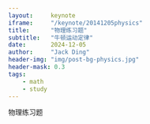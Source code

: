 ```yaml
---
layout:     keynote
iframe:     "/keynote/20141205physics"
title:      "物理练习题"
subtitle:   "牛顿运动定律"
date:       2024-12-05
author:     "Jack Ding"
header-img: "img/post-bg-physics.jpg"
header-mask: 0.3
tags:
    - math
    - study
---
```


物理练习题